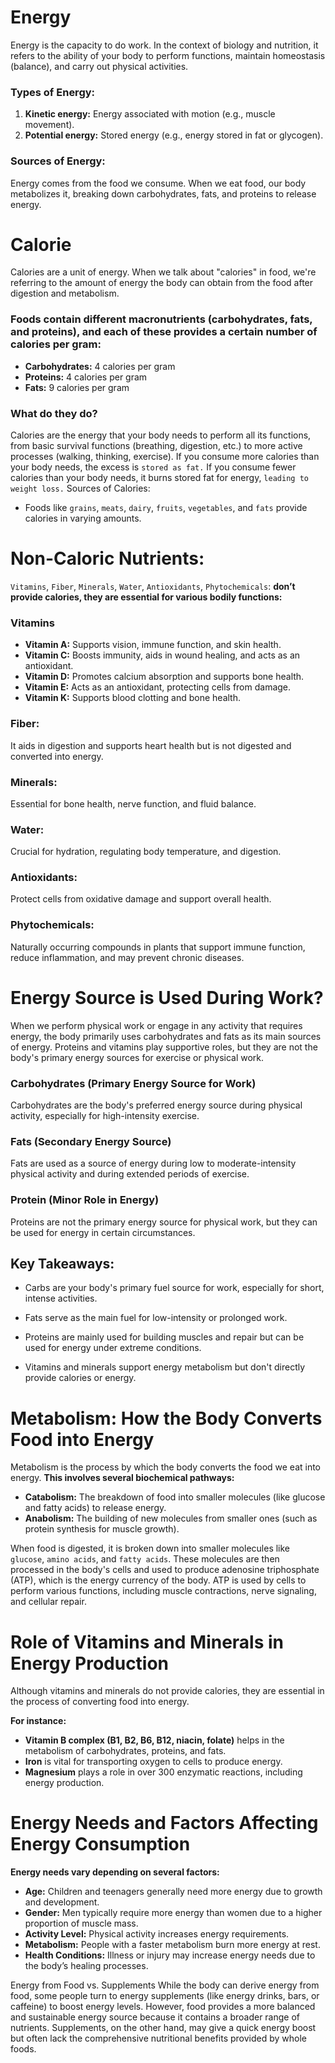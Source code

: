 # Energy
Energy is the capacity to do work. In the context of biology and nutrition, it refers to the ability of your body to perform functions, maintain homeostasis (balance), and carry out physical activities.

### Types of Energy:

1. **Kinetic energy:** Energy associated with motion (e.g., muscle movement).
2. **Potential energy:** Stored energy (e.g., energy stored in fat or glycogen).

### Sources of Energy:
Energy comes from the food we consume. When we eat food, our body metabolizes it, breaking down carbohydrates, fats, and proteins to release energy.

# Calorie
Calories are a unit of energy. When we talk about "calories" in food, we're referring to the amount of energy the body can obtain from the food after digestion and metabolism.

### Foods contain different macronutrients (carbohydrates, fats, and proteins), and each of these provides a certain number of calories per gram:

- **Carbohydrates:** 4 calories per gram
- **Proteins:** 4 calories per gram
- **Fats:** 9 calories per gram

### What do they do?
Calories are the energy that your body needs to perform all its functions, from basic survival functions (breathing, digestion, etc.) to more active processes (walking, thinking, exercise).
If you consume more calories than your body needs, the excess is `stored as fat.` If you consume fewer calories than your body needs, it burns stored fat for energy, `leading to weight loss.`
Sources of Calories:

- Foods like `grains`, `meats`, `dairy`, `fruits`, `vegetables`, and `fats` provide calories in varying amounts.

# Non-Caloric Nutrients:
`Vitamins`, `Fiber`, `Minerals`, `Water`, `Antioxidants`, `Phytochemicals`: **don’t provide calories, they are essential for various bodily functions:**

### Vitamins
- **Vitamin A:** Supports vision, immune function, and skin health.
- **Vitamin C:** Boosts immunity, aids in wound healing, and acts as an antioxidant.
- **Vitamin D:** Promotes calcium absorption and supports bone health.
- **Vitamin E:** Acts as an antioxidant, protecting cells from damage.
- **Vitamin K:** Supports blood clotting and bone health.

### Fiber:
It aids in digestion and supports heart health but is not digested and converted into energy.

### Minerals:
Essential for bone health, nerve function, and fluid balance.
### Water:
Crucial for hydration, regulating body temperature, and digestion.
### Antioxidants:
Protect cells from oxidative damage and support overall health.
### Phytochemicals:
Naturally occurring compounds in plants that support immune function, reduce inflammation, and may prevent chronic diseases.

# Energy Source is Used During Work?
When we perform physical work or engage in any activity that requires energy, the body primarily uses carbohydrates and fats as its main sources of energy. Proteins and vitamins play supportive roles, but they are not the body's primary energy sources for exercise or physical work.

### Carbohydrates (Primary Energy Source for Work)
Carbohydrates are the body's preferred energy source during physical activity, especially for high-intensity exercise.

### Fats (Secondary Energy Source)
Fats are used as a source of energy during low to moderate-intensity physical activity and during extended periods of exercise.

### Protein (Minor Role in Energy)
Proteins are not the primary energy source for physical work, but they can be used for energy in certain circumstances.

## Key Takeaways:
- Carbs are your body's primary fuel source for work, especially for short, intense activities.

- Fats serve as the main fuel for low-intensity or prolonged work.

- Proteins are mainly used for building muscles and repair but can be used for energy under extreme conditions.

- Vitamins and minerals support energy metabolism but don't directly provide calories or energy.

# Metabolism: How the Body Converts Food into Energy
Metabolism is the process by which the body converts the food we eat into energy.
**This involves several biochemical pathways:**

- **Catabolism:** The breakdown of food into smaller molecules (like glucose and fatty acids) to release energy.
- **Anabolism:** The building of new molecules from smaller ones (such as protein synthesis for muscle growth).

When food is digested, it is broken down into smaller molecules like `glucose`, `amino acids`, and `fatty acids`. These molecules are then processed in the body's cells and used to produce adenosine triphosphate (ATP), which is the energy currency of the body. ATP is used by cells to perform various functions, including muscle contractions, nerve signaling, and cellular repair.

# Role of Vitamins and Minerals in Energy Production
Although vitamins and minerals do not provide calories, they are essential in the process of converting food into energy.

**For instance:**

- **Vitamin B complex (B1, B2, B6, B12, niacin, folate)** helps in the metabolism of carbohydrates, proteins, and fats.
- **Iron** is vital for transporting oxygen to cells to produce energy.
- **Magnesium** plays a role in over 300 enzymatic reactions, including energy production.

# Energy Needs and Factors Affecting Energy Consumption

**Energy needs vary depending on several factors:**

- **Age:** Children and teenagers generally need more energy due to growth and development.
- **Gender:** Men typically require more energy than women due to a higher proportion of muscle mass.
- **Activity Level:** Physical activity increases energy requirements.
- **Metabolism:** People with a faster metabolism burn more energy at rest.
- **Health Conditions:** Illness or injury may increase energy needs due to the body’s healing processes.

Energy from Food vs. Supplements
While the body can derive energy from food, some people turn to energy supplements (like energy drinks, bars, or caffeine) to boost energy levels. However, food provides a more balanced and sustainable energy source because it contains a broader range of nutrients. Supplements, on the other hand, may give a quick energy boost but often lack the comprehensive nutritional benefits provided by whole foods.